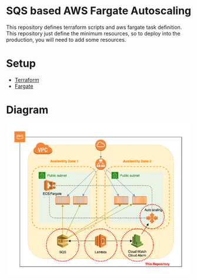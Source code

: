 
# SQS based AWS Fargate Autoscaling

This repository defines terraform scripts and aws fargate task definition.  
This repository just define the minimum resources, so to deploy into the production, you will need to add some resources.

# Setup 

- [Terraform](environment/README.md)
- [Fargate](fargate/README.md)

# Diagram

<img src="docs/SQSBasedAutoscaling.png" width=500>